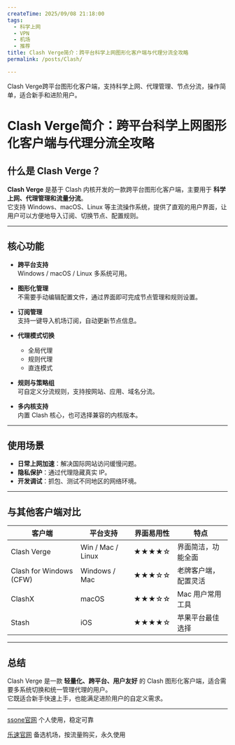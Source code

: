 ```yaml
---
createTime: 2025/09/08 21:18:00
tags:
  - 科学上网
  - VPN
  - 机场
  - 推荐
title: Clash Verge简介：跨平台科学上网图形化客户端与代理分流全攻略
permalink: /posts/Clash/

---
```


Clash Verge跨平台图形化客户端，支持科学上网、代理管理、节点分流，操作简单，适合新手和进阶用户。

<!-- more -->
# Clash Verge简介：跨平台科学上网图形化客户端与代理分流全攻略

## 什么是 Clash Verge？

**Clash Verge** 是基于 Clash 内核开发的一款跨平台图形化客户端，主要用于 **科学上网、代理管理和流量分流**。  
它支持 Windows、macOS、Linux 等主流操作系统，提供了直观的用户界面，让用户可以方便地导入订阅、切换节点、配置规则。

---

## 核心功能

- **跨平台支持**  
  Windows / macOS / Linux 多系统可用。

- **图形化管理**  
  不需要手动编辑配置文件，通过界面即可完成节点管理和规则设置。

- **订阅管理**  
  支持一键导入机场订阅，自动更新节点信息。

- **代理模式切换**  
  - 全局代理  
  - 规则代理  
  - 直连模式  

- **规则与策略组**  
  可自定义分流规则，支持按网站、应用、域名分流。

- **多内核支持**  
  内置 Clash 核心，也可选择兼容的内核版本。

---

## 使用场景

- **日常上网加速**：解决国际网站访问缓慢问题。  
- **隐私保护**：通过代理隐藏真实 IP。  
- **开发调试**：抓包、测试不同地区的网络环境。  

---

## 与其他客户端对比

| 客户端       | 平台支持        | 界面易用性 | 特点                   |
|--------------|----------------|------------|------------------------|
| Clash Verge  | Win / Mac / Linux | ★★★★☆     | 界面简洁，功能全面     |
| Clash for Windows (CFW) | Windows / Mac | ★★★☆☆     | 老牌客户端，配置灵活   |
| ClashX       | macOS          | ★★★☆☆     | Mac 用户常用工具       |
| Stash        | iOS            | ★★★★☆     | 苹果平台最佳选择       |

---

## 总结

Clash Verge 是一款 **轻量化、跨平台、用户友好** 的 Clash 图形化客户端，适合需要多系统切换和统一管理代理的用户。  
它既适合新手快速上手，也能满足进阶用户的自定义需求。

---

[ssone官网](https://hello-ssone.com/register?aff=QpXdVaKY) 个人使用，稳定可靠

[乐速官网](https://www.luxd.uk/#/register?code=mquP7UE5) 备选机场，按流量购买，永久使用